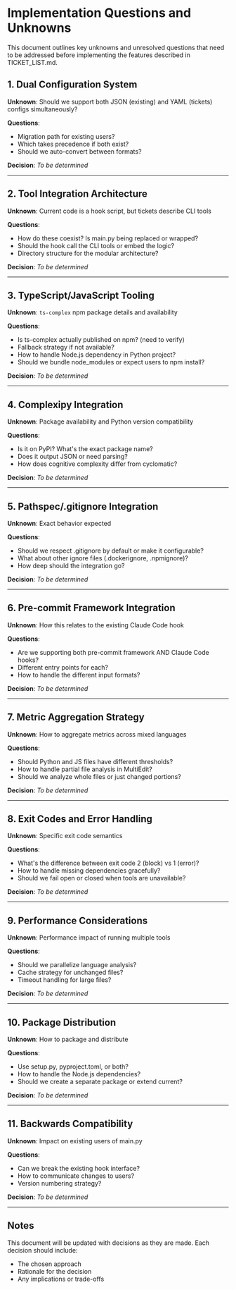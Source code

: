 # Implementation Questions and Unknowns

This document outlines key unknowns and unresolved questions that need to be addressed before implementing the features described in TICKET_LIST.md.

## 1. Dual Configuration System

**Unknown**: Should we support both JSON (existing) and YAML (tickets) configs simultaneously?

**Questions**:
- Migration path for existing users?
- Which takes precedence if both exist?
- Should we auto-convert between formats?

**Decision**: _To be determined_

---

## 2. Tool Integration Architecture

**Unknown**: Current code is a hook script, but tickets describe CLI tools

**Questions**:
- How do these coexist? Is main.py being replaced or wrapped?
- Should the hook call the CLI tools or embed the logic?
- Directory structure for the modular architecture?

**Decision**: _To be determined_

---

## 3. TypeScript/JavaScript Tooling

**Unknown**: `ts-complex` npm package details and availability

**Questions**:
- Is ts-complex actually published on npm? (need to verify)
- Fallback strategy if not available?
- How to handle Node.js dependency in Python project?
- Should we bundle node_modules or expect users to npm install?

**Decision**: _To be determined_

---

## 4. Complexipy Integration

**Unknown**: Package availability and Python version compatibility

**Questions**:
- Is it on PyPI? What's the exact package name?
- Does it output JSON or need parsing?
- How does cognitive complexity differ from cyclomatic?

**Decision**: _To be determined_

---

## 5. Pathspec/.gitignore Integration

**Unknown**: Exact behavior expected

**Questions**:
- Should we respect .gitignore by default or make it configurable?
- What about other ignore files (.dockerignore, .npmignore)?
- How deep should the integration go?

**Decision**: _To be determined_

---

## 6. Pre-commit Framework Integration

**Unknown**: How this relates to the existing Claude Code hook

**Questions**:
- Are we supporting both pre-commit framework AND Claude Code hooks?
- Different entry points for each?
- How to handle the different input formats?

**Decision**: _To be determined_

---

## 7. Metric Aggregation Strategy

**Unknown**: How to aggregate metrics across mixed languages

**Questions**:
- Should Python and JS files have different thresholds?
- How to handle partial file analysis in MultiEdit?
- Should we analyze whole files or just changed portions?

**Decision**: _To be determined_

---

## 8. Exit Codes and Error Handling

**Unknown**: Specific exit code semantics

**Questions**:
- What's the difference between exit code 2 (block) vs 1 (error)?
- How to handle missing dependencies gracefully?
- Should we fail open or closed when tools are unavailable?

**Decision**: _To be determined_

---

## 9. Performance Considerations

**Unknown**: Performance impact of running multiple tools

**Questions**:
- Should we parallelize language analysis?
- Cache strategy for unchanged files?
- Timeout handling for large files?

**Decision**: _To be determined_

---

## 10. Package Distribution

**Unknown**: How to package and distribute

**Questions**:
- Use setup.py, pyproject.toml, or both?
- How to handle the Node.js dependencies?
- Should we create a separate package or extend current?

**Decision**: _To be determined_

---

## 11. Backwards Compatibility

**Unknown**: Impact on existing users of main.py

**Questions**:
- Can we break the existing hook interface?
- How to communicate changes to users?
- Version numbering strategy?

**Decision**: _To be determined_

---

## Notes

This document will be updated with decisions as they are made. Each decision should include:
- The chosen approach
- Rationale for the decision
- Any implications or trade-offs